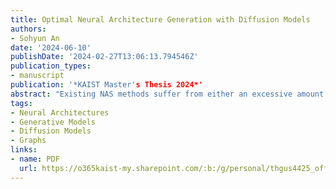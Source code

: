 ```yaml
---
title: Optimal Neural Architecture Generation with Diffusion Models
authors:
- Sohyun An
date: '2024-06-10'
publishDate: '2024-02-27T13:06:13.794546Z'
publication_types:
- manuscript
publication: '*KAIST Master's Thesis 2024*'
abstract: "Existing NAS methods suffer from either an excessive amount of time for repetitive sampling and training of many task-irrelevant architectures. To tackle such limitations of existing NAS methods, we propose a paradigm shift from NAS to a novel conditional Neural Architecture Generation (NAG) framework based on diffusion models, dubbed DiffusionNAG. Specifically, we consider the neural architectures as directed graphs and propose a graph diffusion model for generating them. Moreover, with the guidance of parameterized predictors, DiffusionNAG can flexibly generate task-optimal architectures with the desired properties for diverse tasks, by sampling from a region that is more likely to satisfy the properties. This conditional NAG scheme is significantly more efficient than previous NAS schemes which sample the architectures and filter them using the property predictors. We validate the effectiveness of DiffusionNAG through extensive experiments in two predictor-based NAS scenarios: Transferable NAS and Bayesian Optimization (BO)-based NAS. DiffusionNAG achieves superior performance with speedups of up to 35x when compared to the baselines on Transferable NAS benchmarks. Furthermore, when integrated into a BO-based algorithm, DiffusionNAG outperforms existing BO-based NAS approaches, particularly in the large MobileNetV3 search space on the ImageNet 1K dataset."
tags:
- Neural Architectures
- Generative Models
- Diffusion Models
- Graphs
links:
- name: PDF
  url: https://o365kaist-my.sharepoint.com/:b:/g/personal/thgus4425_office_kaist_ac_kr/EZKqmT5niMlBstvliRl19zcB8z6joEQpdgAcIxwj3YwInw?e=18e7P1
---
```

